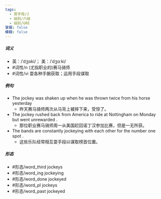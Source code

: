```yaml
---
tags:
  - 首字母/J
  - 级别/六级
  - 级别/GRE
掌握: false
模糊: false
---
```

##### 词义
- 英：/ˈdʒɒki/； 美：/ˈdʒɑːki/
- #词性/n  (尤指职业的)赛马骑师
- #词性/vi  耍各种手腕获取；运用手段谋取
##### 例句
- The jockey was shaken up when he was thrown twice from his horse yesterday
	- 昨天赛马骑师两次从马背上被摔下来，受惊了。
- The jockey rushed back from America to ride at Nottingham on Monday but went unrewarded .
	- 那位职业赛马骑师周一从美国赶回诺丁汉参加比赛，但是一无所获。
- The bands are constantly jockeying with each other for the number one spot .
	- 这些乐队经常相互耍手段以谋取榜首位置。
##### 形态
- #形态/word_third jockeys
- #形态/word_ing jockeying
- #形态/word_done jockeyed
- #形态/word_pl jockeys
- #形态/word_past jockeyed
